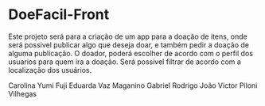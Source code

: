 # DoeFacil-Front


Este projeto será para a criação de um app para a doação de itens, onde será possivel publicar algo que deseja doar, e também pedir a doação de alguma publicação. O doador, poderá escolher de acordo com o perfil dos usuarios para quem ira a doação. Será possivel filtrar de acordo com a localização dos usuários.

Carolina Yumi Fuji
Eduarda Vaz Maganino
Gabriel Rodrigo
João Victor Piloni Vilhegas
